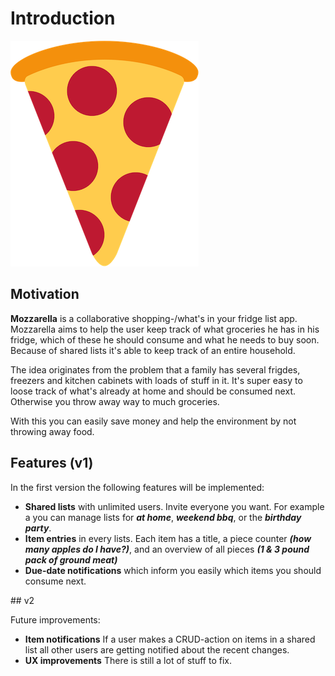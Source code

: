 
# Introduction

![Pizza Logo](figures/pizza.png)

## Motivation

**Mozzarella** is a collaborative shopping-/what's in your fridge list app. Mozzarella aims to help the user keep track of what groceries he has in his fridge, which of these he should consume and what he needs to buy soon. Because of shared lists it's able to keep track of an entire household.

The idea originates from the problem that a family has several frigdes, freezers and kitchen cabinets with loads of stuff in it. It's super easy to loose track of what's already at home and should be consumed next. Otherwise you throw away way to much groceries.

With this you can easily save money and help the environment by not throwing away food.

## Features (v1)

In the first version the following features will be implemented:

- **Shared lists** with unlimited users. Invite everyone you want. For example a you can manage lists for ***at home***, ***weekend bbq***, or the ***birthday party***.
- **Item entries** in every lists. Each item has a title, a piece counter ***(how many apples do I have?)***, and an overview of all pieces ***(1 & 3 pound pack of ground meat)***
- **Due-date notifications** which inform you easily which items you should consume next.

## v2

Future improvements:

- **Item notifications** If a user makes a CRUD-action on items in a shared list all other users are getting notified about the recent changes.
- **UX improvements** There is still a lot of stuff to fix.

